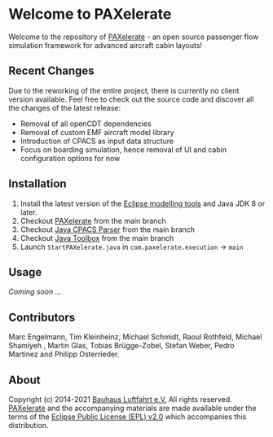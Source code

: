 # Welcome to PAXelerate

Welcome to the repository of [PAXelerate](http://www.paxelerate.com) - an open source passenger flow simulation framework for advanced aircraft cabin layouts! 

## Recent Changes

Due to the reworking of the entire project, there is currently no client version available. Feel free to check out the source code and discover all the changes of the latest release:

* Removal of all openCDT dependencies
* Removal of custom EMF aircraft model library
* Introduction of CPACS as input data structure
* Focus on boarding simulation, hence removal of UI and cabin configuration options for now

## Installation

1. Install the latest version of the [Eclipse modelling tools](http://www.eclipse.org/downloads/) and Java JDK 8 or later.
2. Checkout [PAXelerate](http://github.com/BauhausLuftfahrt/PAXelerate) from the main branch
3. Checkout [Java CPACS Parser](https://github.com/BauhausLuftfahrt/Java-CPACS-Parser) from the main branch
4. Checkout [Java Toolbox](https://github.com/BauhausLuftfahrt/BHLJavaToolbox) from the main branch
5. Launch `StartPAXelerate.java` in `com.paxelerate.execution` -> `main`

## Usage

*Coming soon ...*

## Contributors 

Marc Engelmann, Tim Kleinheinz, Michael Schmidt, Raoul Rothfeld, Michael Shamiyeh , Martin Glas, Tobias Brügge-Zobel, Stefan Weber, Pedro Martinez and Philipp Osterrieder.

## About

Copyright (c) 2014-2021 [Bauhaus Luftfahrt e.V.](http://www.bauhaus-luftfahrt.net/?set_language=en) All rights reserved. [PAXelerate](http://www.paxelerate.com) and the accompanying materials are made available under the terms of the [Eclipse Public License (EPL) v2.0](http://www.eclipse.org/legal/epl-v20.html) which accompanies this distribution.
